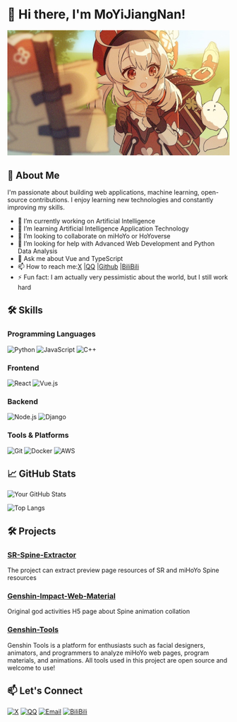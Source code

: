# 👋 Hi there, I'm MoYiJiangNan!

[![BG](./docs/img/bg.png)](https://github.com/Dongyifengs)

## 🚀 About Me

I'm passionate about building web applications, machine learning, open-source contributions. I enjoy learning new technologies and constantly improving my skills.

- 🔭 I’m currently working on Artificial Intelligence
- 🌱 I’m learning Artificial Intelligence Application Technology
- 👯 I’m looking to collaborate on miHoYo or HoYoverse
- 🤔 I’m looking for help with Advanced Web Development and Python Data Analysis
- 💬 Ask me about Vue and TypeScript
- 📫 How to reach me:<a href="https://img.shields.io/twitter/follow/MoYiJiangNan">X</a> |<a href="http://wpa.qq.com/msgrd?v=3&uin=26198573&site=qq&menu=yes">QQ</a> |<a href="http://github.com/Dongyifengs">Github</a> |<a href="https://space.bilibili.com/454717281">BiliBili</a> 
- ⚡ Fun fact: I am actually very pessimistic about the world, but I still work hard

## 🛠️ Skills

### Programming Languages
![Python](https://img.shields.io/badge/-Python-333333?style=flat&logo=python)
![JavaScript](https://img.shields.io/badge/-JavaScript-333333?style=flat&logo=javascript)
![C++](https://img.shields.io/badge/-C++-333333?style=flat&logo=cplusplus)

### Frontend
![React](https://img.shields.io/badge/-React-333333?style=flat&logo=react)
![Vue.js](https://img.shields.io/badge/-Vue.js-333333?style=flat&logo=vue.js)

### Backend
![Node.js](https://img.shields.io/badge/-Node.js-333333?style=flat&logo=node.js)
![Django](https://img.shields.io/badge/-Django-333333?style=flat&logo=django)

### Tools & Platforms
![Git](https://img.shields.io/badge/-Git-333333?style=flat&logo=git)
![Docker](https://img.shields.io/badge/-Docker-333333?style=flat&logo=docker)
![AWS](https://img.shields.io/badge/-AWS-333333?style=flat&logo=amazon-aws)

## 📈 GitHub Stats

![Your GitHub Stats](https://github-readme-stats.vercel.app/api?username=dongyifengs&show_icons=true&theme=radical)

![Top Langs](https://github-readme-stats.vercel.app/api/top-langs/?username=dongyifengs&layout=compact&theme=radical)

## 🛠️ Projects

### [SR-Spine-Extractor](https://github.com/Dongyifengs/SR-Spine-Extractor)
The project can extract preview page resources of SR and miHoYo Spine resources

### [Genshin-Impact-Web-Material](https://github.com/Dongyifengs/Genshin-Impact-Web-Material)
Original god activities H5 page about Spine animation collation

### [Genshin-Tools](https://github.com/Dongyifengs/Genshin-Tools)
Genshin Tools is a platform for enthusiasts such as facial designers, animators, and programmers to analyze miHoYo web pages, program materials, and animations. All tools used in this project are open source and welcome to use!

## 📫 Let's Connect

[![X](https://img.shields.io/badge/-X-333333?style=flat&logo=linkedin)]([https://www.linkedin.com/in/yourprofile/](https://img.shields.io/twitter/follow/MoYiJiangNan)/)
[![QQ](https://img.shields.io/badge/-QQ-333333?style=flat&logo=twitter)](http://wpa.qq.com/msgrd?v=3&uin=26198573&site=qq&menu=yes)
[![Email](https://img.shields.io/badge/-Email-333333?style=flat&logo=gmail)](mailto:1545929126@qq.com)
[![BiliBili](https://img.shields.io/badge/-BiliBili-333333?style=flat&logo=twitter)](https://space.bilibili.com/45471728)

